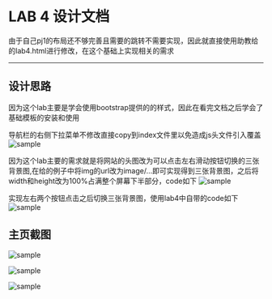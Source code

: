 LAB 4 设计文档
==========
由于自己pj1的布局还不够完善且需要的跳转不需要实现，因此就直接使用助教给的lab4.html进行修改，在这个基础上实现相关的需求

-------------------

## 设计思路

因为这个lab主要是学会使用bootstrap提供的的样式，因此在看完文档之后学会了基础模板的安装和使用

导航栏的右侧下拉菜单不修改直接copy到index文件里以免造成js头文件引入覆盖
![sample](https://github.com/yinbikun/SOFT130002_lab/raw/master/lab4/image/index/code1.png)

因为这个lab主要的需求就是将网站的头图改为可以点击左右滑动按钮切换的三张背景图,在给的例子中将img的url改为image/...即可实现得到三张背景图，之后将width和height改为100%占满整个屏幕下半部分，code如下
![sample](https://github.com/yinbikun/SOFT130002_lab/raw/master/lab4/image/index/code2.png)

实现左右两个按钮点击之后切换三张背景图，使用lab4中自带的code如下
![sample](https://github.com/yinbikun/SOFT130002_lab/raw/master/lab4/image/index/code3.png)



## 主页截图

![sample](https://github.com/yinbikun/SOFT130002_lab/raw/master/lab4/image/index/page1.png)

![sample](https://github.com/yinbikun/SOFT130002_lab/raw/master/lab4/image/index/page2.png)

![sample](https://github.com/yinbikun/SOFT130002_lab/raw/master/lab4/image/index/page3.png)

